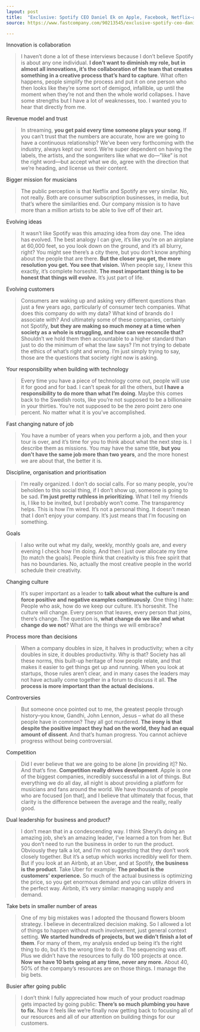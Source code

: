 ```yaml
---
layout: post
title:  "Exclusive: Spotify CEO Daniel Ek on Apple, Facebook, Netflix–and the future"
source: https://www.fastcompany.com/90213545/exclusive-spotify-ceo-daniel-ek-on-apple-facebook-netflix-and-the-future-of-music

---
```


Innovation is collaboration

> I haven’t done a lot of these interviews because I don’t believe Spotify is about any one individual. **I don’t want to diminish my role, but in almost all innovations, it’s the collaboration of the team that creates something in a creative process that’s hard to capture**. What often happens, people simplify the process and put it on one person who then looks like they’re some sort of demigod, infallible, up until the moment when they’re not and then the whole world collapses. I have some strengths but I have a lot of weaknesses, too. I wanted you to hear that directly from me.

Revenue model and trust

> In streaming, **you get paid every time someone plays your song**. If you can’t trust that the numbers are accurate, how are we going to have a continuous relationship? We’ve been very forthcoming with the industry, always kept our word. We’re super dependent on having the labels, the artists, and the songwriters like what we do—”like” is not the right word—but accept what we do, agree with the direction that we’re heading, and license us their content.

Bigger mission for musicians

>  The public perception is that Netflix and Spotify are very similar. No, not really. Both are consumer subscription businesses, in media, but that’s where the similarities end. Our company mission is to have more than a million artists to be able to live off of their art.

Evolving ideas

>  It wasn’t like Spotify was this amazing idea from day one. The idea has evolved. The best analogy I can give, it’s like you’re on an airplane at 60,000 feet, so you look down on the ground, and it’s all blurry, right? You might see there’s a city there, but you don’t know anything about the people that are there. **But the closer you get, the more resolution you get. You see that vision.** When people say, I knew this exactly, it’s complete horseshit. **The most important thing is to be honest that things will evolve.** It’s just part of life.

Evolving customers

> Consumers are waking up and asking very different questions than just a few years ago, particularly of consumer tech companies. What does this company do with my data? What kind of brands do I associate with? And ultimately some of these companies, certainly not Spotify, **but they are making so much money at a time when society as a whole is struggling, and how can we reconcile that?** Shouldn’t we hold them then accountable to a higher standard than just to do the minimum of what the law says? I’m not trying to debate the ethics of what’s right and wrong. I’m just simply trying to say, those are the questions that society right now is asking.

Your responsibility when building with technology

>  Every time you have a piece of technology come out, people will use it for good and for bad. I can’t speak for all the others, but **I have a responsibility to do more than what I’m doing**. Maybe this comes back to the Swedish roots, like you’re not supposed to be a billionaire in your thirties. You’re not supposed to be the zero point zero one percent. No matter what it is you’ve accomplished.

Fast changing nature of job

> You have a number of years when you perform a job, and then your tour is over, and it’s time for you to think about what the next step is. I describe them as missions. You may have the same title, **but you don’t have the same job more than two years**, and the more honest we are about that, the better it is.

Discipline, organisation and prioritisation

> I’m really organized. I don’t do social calls. For so many people, you’re beholden to this social thing, if I don’t show up, someone is going to be sad. **I’m just pretty ruthless in prioritizing**. What I tell my friends is, I like to be invited, but I probably won’t come. The transparency helps. This is how I’m wired. It’s not a personal thing. It doesn’t mean that I don’t enjoy your company. It’s just means that I’m focusing on something.

Goals

> I also write out what my daily, weekly, monthly goals are, and every evening I check how I’m doing. And then I just over allocate my time [to match the goals]. People think that creativity is this free spirit that has no boundaries. No, actually the most creative people in the world schedule their creativity.

Changing culture

> It’s super important as a leader to **talk about what the culture is and force positive and negative examples continuously**. One thing I hate: People who ask, how do we keep our culture. It’s horseshit. The culture will change. Every person that leaves, every person that joins, there’s change. The question is, **what change do we like and what change do we not**? What are the things we will embrace?

Process more than decisions

> When a company doubles in size, it halves in productivity; when a city doubles in size, it doubles productivity. Why is that? Society has all these norms, this built-up heritage of how people relate, and that makes it easier to get things get up and running. When you look at startups, those rules aren’t clear, and in many cases the leaders may not have actually come together in a forum to discuss it all. **The process is more important than the actual decisions.**

Controversies

> But someone once pointed out to me, the greatest people through history–you know, Gandhi, John Lennon, Jesus – what do all these people have in common? They all got murdered. **The irony is that despite the positive impact they had on the world, they had an equal amount of dissent**. And that’s human progress. You cannot achieve progress without being controversial.

Competition

> Did I ever believe that we are going to be alone [in providing it]? No. And that’s fine. **Competition really drives development**. Apple is one of the biggest companies, incredibly successful in a lot of things. But everything we do all day, all night is about providing a platform for musicians and fans around the world. We have thousands of people who are focused [on that], and I believe that ultimately that focus, that clarity is the difference between the average and the really, really good.

Dual leadership for business and product?

> I don’t mean that in a condescending way. I think Sheryl’s doing an amazing job, she’s an amazing leader, I’ve learned a ton from her. But you don’t need to run the business in order to run the product. Obviously they talk a lot, and I’m not suggesting that they don’t work closely together. But it’s a setup which works incredibly well for them. But if you look at an Airbnb, at an Uber, and at Spotify, **the business is the product**. Take Uber for example: **The product is the customers’ experience.** So much of the actual business is optimizing the price, so you get enormous demand and you can utilize drivers in the perfect way. Airbnb, it’s very similar: managing supply and demand.

Take bets in smaller number of areas

> One of my big mistakes was I adopted the thousand flowers bloom strategy. I believe in decentralized decision making. So I allowed a lot of things to happen without much involvement, just general context setting. **We started hundreds of projects, but we didn’t finish a lot of them**. For many of them, my analysis ended up being it’s the right thing to do, but it’s the wrong time to do it. The sequencing was off. Plus we didn’t have the resources to fully do 100 projects at once. **Now we have 10 bets going at any time, never any more.** About 40, 50% of the company’s resources are on those things. I manage the big bets.

Busier after going public

> I don’t think I fully appreciated how much of your product roadmap gets impacted by going public: **There’s so much plumbing you have to fix.** Now it feels like we’re finally now getting back to focusing all of our resources and all of our attention on building things for our customers.
